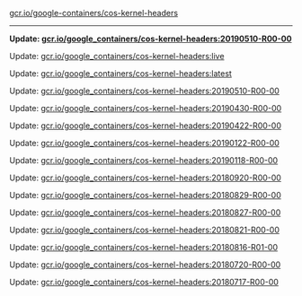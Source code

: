 [gcr.io/google-containers/cos-kernel-headers](https://hub.docker.com/r/cruse/cos-kernel-headers/tags/) 

----
**Update: [gcr.io/google_containers/cos-kernel-headers:20190510-R00-00](https://hub.docker.com/r/cruse/cos-kernel-headers/tags/)**

Update: [gcr.io/google_containers/cos-kernel-headers:live](https://hub.docker.com/r/cruse/cos-kernel-headers/tags/)

Update: [gcr.io/google_containers/cos-kernel-headers:latest](https://hub.docker.com/r/cruse/cos-kernel-headers/tags/)

Update: [gcr.io/google_containers/cos-kernel-headers:20190510-R00-00](https://hub.docker.com/r/cruse/cos-kernel-headers/tags/)

Update: [gcr.io/google_containers/cos-kernel-headers:20190430-R00-00](https://hub.docker.com/r/cruse/cos-kernel-headers/tags/)

Update: [gcr.io/google_containers/cos-kernel-headers:20190422-R00-00](https://hub.docker.com/r/cruse/cos-kernel-headers/tags/)

Update: [gcr.io/google_containers/cos-kernel-headers:20190122-R00-00](https://hub.docker.com/r/cruse/cos-kernel-headers/tags/)

Update: [gcr.io/google_containers/cos-kernel-headers:20190118-R00-00](https://hub.docker.com/r/cruse/cos-kernel-headers/tags/)

Update: [gcr.io/google_containers/cos-kernel-headers:20180920-R00-00](https://hub.docker.com/r/cruse/cos-kernel-headers/tags/)

Update: [gcr.io/google_containers/cos-kernel-headers:20180829-R00-00](https://hub.docker.com/r/cruse/cos-kernel-headers/tags/)

Update: [gcr.io/google_containers/cos-kernel-headers:20180827-R00-00](https://hub.docker.com/r/cruse/cos-kernel-headers/tags/)

Update: [gcr.io/google_containers/cos-kernel-headers:20180821-R00-00](https://hub.docker.com/r/cruse/cos-kernel-headers/tags/)

Update: [gcr.io/google_containers/cos-kernel-headers:20180816-R01-00](https://hub.docker.com/r/cruse/cos-kernel-headers/tags/)

Update: [gcr.io/google_containers/cos-kernel-headers:20180720-R00-00](https://hub.docker.com/r/cruse/cos-kernel-headers/tags/)

Update: [gcr.io/google_containers/cos-kernel-headers:20180717-R00-00](https://hub.docker.com/r/cruse/cos-kernel-headers/tags/)

